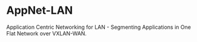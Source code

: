 # AppNet-LAN
Application Centric Networking for LAN - Segmenting Applications in One Flat Network over VXLAN-WAN.

